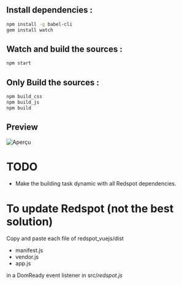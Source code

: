 ## Install dependencies :

~~~bash
npm install -g babel-cli
gem install watch
~~~

## **Watch** and **build** the sources :

~~~bash
npm start
~~~

## Only Build the sources :

~~~bash
npm build_css
npm build_js
npm build
~~~

## Preview

![Aperçu](https://www.synbioz.com/images/articles/20170511/localhost-3000-projects-synbioz(Laptop%20with%20MDPI%20screen).png)

# TODO

- Make the building task dynamic with all Redspot dependencies.

# To update Redspot (not the best solution)

Copy and paste each file of redspot_vuejs/dist
- manifest.js
- vendor.js 
- app.js 

in a DomReady event listener in src/_redspot.js_
